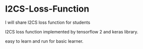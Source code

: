 # I2CS-Loss-Function

I will share I2CS loss function for students

I2CS loss function implemented by tensorflow 2 and keras library.

easy to learn and run for basic learner.

